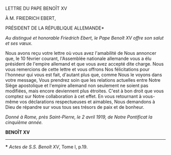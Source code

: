 LETTRE DU PAPE BENOÎT XV

À M. FRIEDRICH EBERT,

PRÉSIDENT DE LA RÉPUBLIQUE ALLEMANDE\*

*Au distingué et honorable Friedrich Ebert, le Pape Benoît XV offre son salut et ses vœux.*

Nous avons reçu votre lettre où vous avez l'amabilité de Nous annoncer que, le 10 février courant, l'Assemblée nationale allemande vous a élu président de l'empire allemand et que vous avez accepté dite charge. Nous vous remercions de cette lettre et vous offrons Nos félicitations pour l'honneur qui vous est fait, d'autant plus que, comme Nous le voyons dans votre message, Vous prendrez soin que les relations actuelles entre Notre Siège apostolique et l'empire allemand non seulement ne soient pas modifiées, mais encore deviennent plus étroites. C'est à bon droit que vous comptez sur Notre collaboration à cet effet. En vous retournant à vous-même vos déclarations respectueuses et aimables, Nous demandons à Dieu de répandre sur vous tous ses trésors de paix et de bonheur.

*Donné à Rome, près Saint-Pierre, le 2 avril 1919, de Notre Pontificat la cinquième année.*

**BENOÎT XV**

* * *

**\*** *Actes de S.S. Benoît XV*, Tome I, p.19.